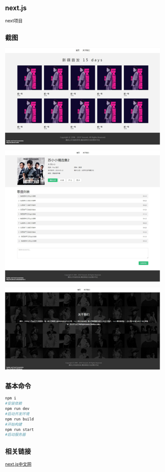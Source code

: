 ## next.js

next项目

## 截图

![首页](./screenshot/201906141413.jpg)

![详情页](./screenshot/201906141416.jpg)

![关于我们](./screenshot/201906141455.jpg)


## 基本命令

```bash
npm i
#安装依赖
npm run dev
#启动开发环境
npm run build
#开始构建
npm run start
#启动服务器
```

## 相关链接

[next.js中文网](http://nextjs.frontendx.cn)

